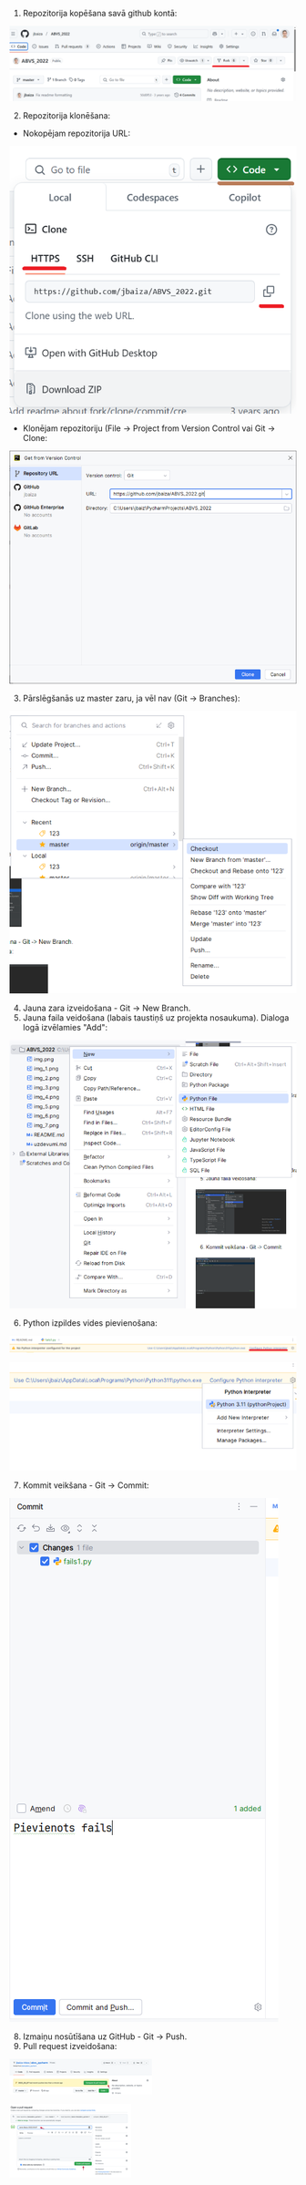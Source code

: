 1. Repozitorija kopēšana savā github kontā:

![img.png](img.png)

2. Repozitorija klonēšana:

* Nokopējam repozitorija URL:
 
![img_1.png](img_1.png)

*	Klonējam repozitoriju (File -> Project from Version Control vai Git -> Clone:
 
![img_2.png](img_2.png)

3. Pārslēgšanās uz master zaru, ja vēl nav (Git -> Branches):
 
![img_3.png](img_3.png)

4. Jauna zara izveidošana - Git -> New Branch.
5. Jauna faila veidošana (labais taustiņš uz projekta nosaukuma). Dialoga logā izvēlamies "Add":

![img_4.png](img_4.png)

6. Python izpildes vides pievienošana:

![img_8.png](img_8.png)

![img_9.png](img_9.png)
 
7. Kommit veikšana - Git -> Commit:
 
![img_5.png](img_5.png)

8. Izmaiņu nosūtīšana uz GitHub - Git -> Push.
9. Pull request izveidošana:
 
![img_6.png](img_6.png)

![img_7.png](img_7.png)
